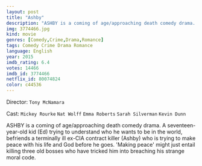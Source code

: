 ```yaml
---
layout: post
title: "Ashby"
description: "ASHBY is a coming of age/approaching death comedy drama. A seventeen-year-old kid (Ed) trying to understand who he wants to be in the world, befriends a terminally ill ex-CIA contract killer (Ashby) who is trying to make peace with his life and God before he goes. 'Making peace' might just entail killing three old bosses who have tricked him into breaching his strange moral code..."
img: 3774466.jpg
kind: movie
genres: [Comedy,Crime,Drama,Romance]
tags: Comedy Crime Drama Romance 
language: English
year: 2015
imdb_rating: 6.4
votes: 14466
imdb_id: 3774466
netflix_id: 80074824
color: c44536
---
```

Director: `Tony McNamara`  

Cast: `Mickey Rourke` `Nat Wolff` `Emma Roberts` `Sarah Silverman` `Kevin Dunn` 

ASHBY is a coming of age/approaching death comedy drama. A seventeen-year-old kid (Ed) trying to understand who he wants to be in the world, befriends a terminally ill ex-CIA contract killer (Ashby) who is trying to make peace with his life and God before he goes. 'Making peace' might just entail killing three old bosses who have tricked him into breaching his strange moral code.